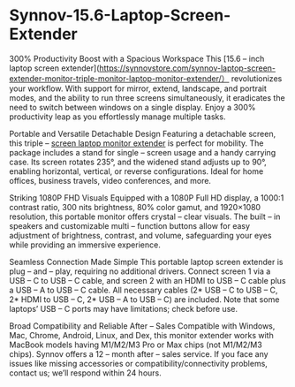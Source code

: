 # Synnov-15.6-Laptop-Screen-Extender

300% Productivity Boost with a Spacious Workspace
This [15.6 – inch laptop screen extender](https://synnovstore.com/synnov-laptop-screen-extender-monitor-triple-monitor-laptop-monitor-extender/） revolutionizes your workflow. With support for mirror, extend, landscape, and portrait modes, and the ability to run three screens simultaneously, it eradicates the need to switch between windows on a single display. Enjoy a 300% productivity leap as you effortlessly manage multiple tasks.
 

Portable and Versatile Detachable Design
Featuring a detachable screen, this triple – [screen laptop monitor extender](https://synnovstore.com/synnov-laptop-screen-extender-monitor-triple-monitor-laptop-monitor-extender/) is perfect for mobility. The package includes a stand for single – screen usage and a handy carrying case. Its screen rotates 235°, and the widened stand adjusts up to 90°, enabling horizontal, vertical, or reverse configurations. Ideal for home offices, business travels, video conferences, and more.
 

Striking 1080P FHD Visuals
Equipped with a 1080P Full HD display, a 1000:1 contrast ratio, 300 nits brightness, 80% color gamut, and 1920×1080 resolution, this portable monitor offers crystal – clear visuals. The built – in speakers and customizable multi – function buttons allow for easy adjustment of brightness, contrast, and volume, safeguarding your eyes while providing an immersive experience.
 

Seamless Connection Made Simple
This portable laptop screen extender is plug – and – play, requiring no additional drivers. Connect screen 1 via a USB – C to USB – C cable, and screen 2 with an HDMI to USB – C cable plus a USB – A to USB – C cable. All necessary cables (2* USB – C to USB – C, 2* HDMI to USB – C, 2* USB – A to USB – C) are included. Note that some laptops’ USB – C ports may have limitations; check before use.
 

Broad Compatibility and Reliable After – Sales
Compatible with Windows, Mac, Chrome, Android, Linux, and Dex, this monitor extender works with MacBook models having M1/M2/M3 Pro or Max chips (not M1/M2/M3 chips). Synnov offers a 12 – month after – sales service. If you face any issues like missing accessories or compatibility/connectivity problems, contact us; we’ll respond within 24 hours.
